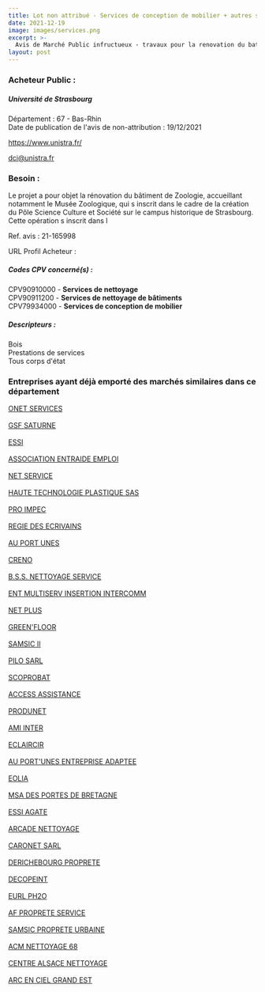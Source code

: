 ```yaml
---
title: Lot non attribué - Services de conception de mobilier + autres services
date: 2021-12-19
image: images/services.png
excerpt: >-
  Avis de Marché Public infructueux - travaux pour la renovation du batiment de zoologie de l'universite de strasbourg - relance lots 15, 20 et 30
layout: post
---
```


### Acheteur Public :
##### Université de Strasbourg
Département : 67 - Bas-Rhin<br/>
Date de publication de l'avis de non-attribution : 19/12/2021


https://www.unistra.fr/

dci@unistra.fr


### Besoin :

Le projet a pour objet la rénovation du bâtiment de Zoologie, accueillant notamment le Musée Zoologique, qui s inscrit dans le cadre de la création du Pôle Science Culture et Société sur le campus historique de Strasbourg. Cette opération s inscrit dans l

Ref. avis : 21-165998

URL Profil Acheteur : 

##### Codes CPV concerné(s) :
CPV90910000 - **Services de nettoyage** <br/>
CPV90911200 - **Services de nettoyage de bâtiments** <br/>
CPV79934000 - **Services de conception de mobilier** <br/>

##### Descripteurs :
Bois <br/>
Prestations de services <br/>
Tous corps d'état <br/>

### Entreprises ayant déjà emporté des marchés similaires dans ce département
<a href="/entreprise-543/siren-067800425">ONET SERVICES</a><br/><br/>
<a href="/entreprise-544/siren-306795600">GSF SATURNE</a><br/><br/>
<a href="/entreprise-547/siren-327435137">ESSI</a><br/><br/>
<a href="/entreprise-550/siren-350584769">ASSOCIATION ENTRAIDE EMPLOI</a><br/><br/>
<a href="/entreprise-551/siren-352946321">NET SERVICE</a><br/><br/>
<a href="/entreprise-551/siren-378927669">HAUTE TECHNOLOGIE PLASTIQUE SAS</a><br/><br/>
<a href="/entreprise-551/siren-379129497">PRO IMPEC</a><br/><br/>
<a href="/entreprise-553/siren-388276180">REGIE DES ECRIVAINS</a><br/><br/>
<a href="/entreprise-553/siren-391328705">AU PORT UNES</a><br/><br/>
<a href="/entreprise-554/siren-393949052">CRENO</a><br/><br/>
<a href="/entreprise-556/siren-409002946">B.S.S. NETTOYAGE SERVICE</a><br/><br/>
<a href="/entreprise-557/siren-412632465">ENT MULTISERV INSERTION INTERCOMM</a><br/><br/>
<a href="/entreprise-557/siren-412766206">NET PLUS</a><br/><br/>
<a href="/entreprise-559/siren-423964857">GREEN'FLOOR</a><br/><br/>
<a href="/entreprise-559/siren-428685358">SAMSIC II</a><br/><br/>
<a href="/entreprise-559/siren-428807689">PILO SARL</a><br/><br/>
<a href="/entreprise-560/siren-434748505">SCOPROBAT</a><br/><br/>
<a href="/entreprise-560/siren-438463911">ACCESS ASSISTANCE</a><br/><br/>
<a href="/entreprise-563/siren-451575096">PRODUNET</a><br/><br/>
<a href="/entreprise-565/siren-483500559">AMI INTER</a><br/><br/>
<a href="/entreprise-567/siren-495198434">ECLAIRCIR</a><br/><br/>
<a href="/entreprise-568/siren-502492044">AU PORT'UNES ENTREPRISE ADAPTEE</a><br/><br/>
<a href="/entreprise-569/siren-510022080">EOLIA</a><br/><br/>
<a href="/entreprise-570/siren-521826107">MSA DES PORTES DE BRETAGNE</a><br/><br/>
<a href="/entreprise-571/siren-533603171">ESSI AGATE</a><br/><br/>
<a href="/entreprise-572/siren-572002186">ARCADE NETTOYAGE</a><br/><br/>
<a href="/entreprise-573/siren-656580073">CARONET SARL</a><br/><br/>
<a href="/entreprise-573/siren-702021114">DERICHEBOURG PROPRETE</a><br/><br/>
<a href="/entreprise-573/siren-708501127">DECOPEINT</a><br/><br/>
<a href="/entreprise-574/siren-750617573">EURL PH2O</a><br/><br/>
<a href="/entreprise-576/siren-798147666">AF PROPRETE SERVICE</a><br/><br/>
<a href="/entreprise-578/siren-814632642">SAMSIC PROPRETE URBAINE</a><br/><br/>
<a href="/entreprise-581/siren-841084049">ACM NETTOYAGE 68</a><br/><br/>
<a href="/entreprise-582/siren-883596769">CENTRE ALSACE NETTOYAGE</a><br/><br/>
<a href="/entreprise-582/siren-890821671">ARC EN CIEL GRAND EST</a><br/><br/>
